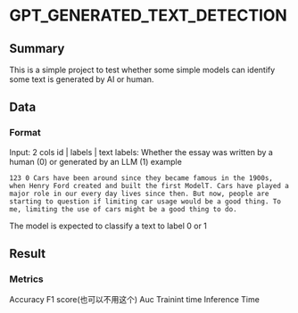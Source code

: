 # GPT_GENERATED_TEXT_DETECTION

## Summary
This is a simple project to test whether some simple models can identify some text is generated by AI or human.

## Data
### Format
Input: 2 cols
id | labels | text
labels: Whether the essay was written by a human (0) or generated by an LLM (1)
example
```
123 0 Cars have been around since they became famous in the 1900s, when Henry Ford created and built the first ModelT. Cars have played a major role in our every day lives since then. But now, people are starting to question if limiting car usage would be a good thing. To me, limiting the use of cars might be a good thing to do.
```
The model is expected to classify a text to label 0 or 1

## Result
### Metrics
Accuracy
F1 score(也可以不用这个)
Auc
Trainint time
Inference Time